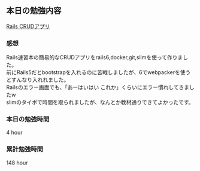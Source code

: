 ## 本日の勉強内容

[Rails CRUDアプリ](https://github.com/tomoropy/task-leaf/)

### 感想

Rails速習本の簡易的なCRUDアプリをrails6,docker,git,slimを使って作りました。  
前にRails5だとbootstrapを入れるのに苦戦しましたが、6でwebpackerを使うとすんなり入れれました。  
Railsのエラー画面でも、「あーはいはい これか」くらいにエラー慣れしてきましたw  
slimのタイポで時間を取られましたが、なんとか教材通りできてよかったです。  

### 本日の勉強時間

4 hour

### 累計勉強時間

148 hour

